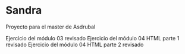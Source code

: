 # Sandra
Proyecto para el master de Asdrubal

Ejercicio del módulo 03 revisado
Ejercicio del módulo 04 HTML parte 1 revisado
Ejercicio del módulo 04 HTML parte 2 revisado
